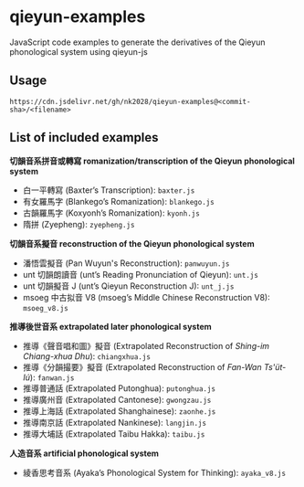 # qieyun-examples

JavaScript code examples to generate the derivatives of the Qieyun phonological system using qieyun-js

## Usage

```
https://cdn.jsdelivr.net/gh/nk2028/qieyun-examples@<commit-sha>/<filename>
```

## List of included examples

**切韻音系拼音或轉寫 romanization/transcription of the Qieyun phonological system**

- 白一平轉寫 (Baxter’s Transcription): `baxter.js`
- 有女羅馬字 (Blankego’s Romanization): `blankego.js`
- 古韻羅馬字 (Koxyonh’s Romanization): `kyonh.js`
- 隋拼 (Zyepheng): `zyepheng.js`

**切韻音系擬音 reconstruction of the Qieyun phonological system**

- 潘悟雲擬音 (Pan Wuyun's Reconstruction): `panwuyun.js`
- unt 切韻朗讀音 (unt’s Reading Pronunciation of Qieyun): `unt.js`
- unt 切韻擬音 J (unt’s Qieyun Reconstruction J): `unt_j.js`
- msoeg 中古拟音 V8 (msoeg’s Middle Chinese Reconstruction V8): `msoeg_v8.js`

**推導後世音系 extrapolated later phonological system**

- 推導《聲音唱和圖》擬音 (Extrapolated Reconstruction of _Shing-im Chiang-xhua Dhu_): `chiangxhua.js`
- 推導《分韻撮要》擬音 (Extrapolated Reconstruction of _Fan-Wan Ts'üt-Iú_): `fanwan.js`
- 推導普通話 (Extrapolated Putonghua): `putonghua.js`
- 推導廣州音 (Extrapolated Cantonese): `gwongzau.js`
- 推導上海話 (Extrapolated Shanghainese): `zaonhe.js`
- 推導南京話 (Extrapolated Nankinese): `langjin.js`
- 推導大埔話 (Extrapolated Taibu Hakka): `taibu.js`

**人造音系 artificial phonological system**

- 綾香思考音系 (Ayaka’s Phonological System for Thinking): `ayaka_v8.js`
